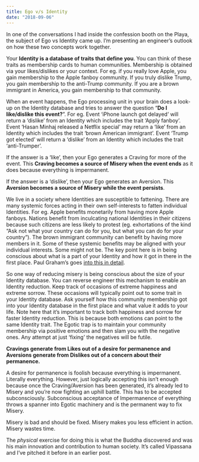 ```yaml
---
title: Ego v/s Identity
date: "2018-09-06"
---
```


In one of the conversations I had inside the confession booth on the Playa, the subject of Ego vs Identity came up. I’m presenting an engineer’s outlook on how these two concepts work together.

Your **Identity is a database of traits that define you**. You can think of these traits as membership cards to human communities. Membership is obtained via your likes/dislikes or your context.
For eg. if you really love Apple, you gain membership to the Apple fanboy community. If you truly dislike Trump, you gain membership to the anti-Trump community. If you are a brown immigrant in America, you gain membership to that community.

When an event happens, the Ego processing unit in your brain does a look-up on the Identity database and tries to answer the question “**Do I like/dislike this event?**”.
For eg. Event ‘iPhone launch got delayed’ will return a ‘dislike’ from an Identity which includes the trait ‘Apply fanboy’. Event ‘Hasan Minhaj released a Netflix special’ may return a ‘like’ from an Identity which includes the trait ‘brown American immigrant’. Event ‘Trump got elected’ will return a ‘dislike’ from an Identity which includes the trait ‘anti-Trumper’.

If the answer is a ‘like’, then your Ego generates a Craving for more of the event. This **Craving becomes a source of Misery when the event ends** as it does because everything is impermanent.

If the answer is a ‘dislike’, then your Ego generates an Aversion. This **Aversion becomes a source of Misery while the event persists**.

We live in a society where Identities are susceptible to fattening. There are many systemic forces acting in their own self-interests to fatten individual Identities.
For eg. Apple benefits monetarily from having more Apple fanboys. Nations benefit from inculcating national Identities in their citizens because such citizens are less likely to protest (eg. exhortations of the kind “Ask not what your country can do for you, but what you can do for your country”). The brown immigrant community can benefit by having more members in it. Some of these systemic benefits may be aligned with your individual interests. Some might not be. The key point here is in being conscious about what is a part of your Identity and how it got in there in the first place. Paul Graham’s goes [into this in detail](http://www.paulgraham.com/identity.html).

So one way of reducing misery is being conscious about the size of your Identity database. You can reverse engineer this mechanism to enable an Identity reduction. Keep track of occasions of extreme happiness and extreme sorrow. These occasions will typically point out to some trait in your Identity database. Ask yourself how this community membership got into your Identity database in the first place and what value it adds to your life. Note here that it’s important to track both happiness and sorrow for faster Identity reduction. This is because both emotions can point to the same Identity trait. The Egotic trap is to maintain your community membership via positive emotions and then slam you with the negative ones. Any attempt at just ‘fixing’ the negatives will be futile.

**Cravings generate from Likes out of a desire for permanence and Aversions generate from Dislikes out of a concern about their permanence.**

A desire for permanence is foolish because everything is impermanent. Literally everything. However, just logically accepting this isn’t enough because once the Craving/Aversion has been generated, it’s already led to Misery and you’re now fighting an uphill battle. This has to be accepted subconsciously. Subconscious acceptance of Impermanence of everything throws a spanner into Egotic machinery and is the permanent way to fix Misery.

Misery is bad and should be fixed. Misery makes you less efficient in action. Misery wastes time.

The _physical_ exercise for doing this is what the Buddha discovered and was his main innovation and contribution to human society. It’s called Vipassana and I’ve pitched it before in an earlier post.
